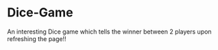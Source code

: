 # Dice-Game
An interesting Dice game which tells the winner between 2 players upon refreshing the page!! 
